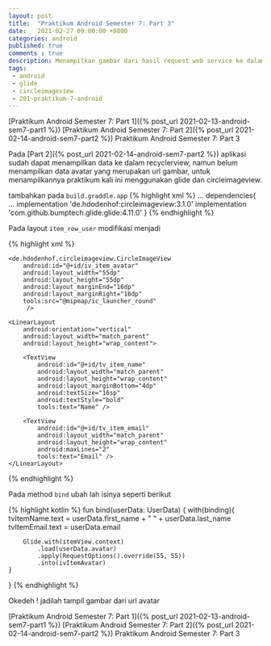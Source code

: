 ```yaml
---
layout: post
title:  "Praktikum Android Semester 7: Part 3"
date:   2021-02-27 09:00:00 +0800
categories: android
published: true
comments : true
description: Menampilkan gambar dari hasil request web service ke dalam circle imageview
tags: 
 - android
 - glide
 - circleimageview
 - 201-praktikum-7-android
---
```


[Praktikum Android Semester 7: Part 1]({% post_url 2021-02-13-android-sem7-part1 %})
[Praktikum Android Semester 7: Part 2]({% post_url 2021-02-14-android-sem7-part2 %})
Praktikum Android Semester 7: Part 3

Pada [Part 2]({% post_url 2021-02-14-android-sem7-part2 %}) aplikasi sudah dapat menampilkan data ke dalam recyclerview, namun belum menampilkan data avatar yang merupakan url gambar, untuk menampilkannya praktikum kali ini menggunakan glide dan circleimageview.

tambahkan pada `build.graddle.app`
{% highlight  xml %}
    ...
    dependencies{
        ...
        implementation 'de.hdodenhof:circleimageview:3.1.0'
        implementation 'com.github.bumptech.glide:glide:4.11.0'
    }
{% endhighlight %}

Pada layout `item_row_user` modifikasi menjadi

{% highlight  xml %}
<?xml version="1.0" encoding="utf-8"?>
<LinearLayout xmlns:android="http://schemas.android.com/apk/res/android"
    xmlns:tools="http://schemas.android.com/tools"
    android:layout_width="match_parent"
    android:layout_height="wrap_content"
    android:orientation="horizontal"
    android:padding="16dp">

    <de.hdodenhof.circleimageview.CircleImageView
        android:id="@+id/iv_item_avatar"
        android:layout_width="55dp"
        android:layout_height="55dp"
        android:layout_marginEnd="16dp"
        android:layout_marginRight="16dp"
        tools:src="@mipmap/ic_launcher_round"
         />

    <LinearLayout
        android:orientation="vertical"
        android:layout_width="match_parent"
        android:layout_height="wrap_content">

        <TextView
            android:id="@+id/tv_item_name"
            android:layout_width="match_parent"
            android:layout_height="wrap_content"
            android:layout_marginBottom="4dp"
            android:textSize="16sp"
            android:textStyle="bold"
            tools:text="Name" />

        <TextView
            android:id="@+id/tv_item_email"
            android:layout_width="match_parent"
            android:layout_height="wrap_content"
            android:maxLines="2"
            tools:text="Email" />
    </LinearLayout>


</LinearLayout>
{% endhighlight %}

Pada method `bind` ubah lah isinya seperti berikut

{% highlight  kotlin %}
fun bind(userData: UserData) {
    with(binding){
        tvItemName.text = userData.first_name + " " + userData.last_name
        tvItemEmail.text = userData.email

        Glide.with(itemView.context)
            .load(userData.avatar)
            .apply(RequestOptions().override(55, 55))
            .into(ivItemAvatar)
    }
}
{% endhighlight %}

Okedeh ! jadilah tampil gambar dari url avatar

[Praktikum Android Semester 7: Part 1]({% post_url 2021-02-13-android-sem7-part1 %})
[Praktikum Android Semester 7: Part 2]({% post_url 2021-02-14-android-sem7-part2 %})
Praktikum Android Semester 7: Part 3